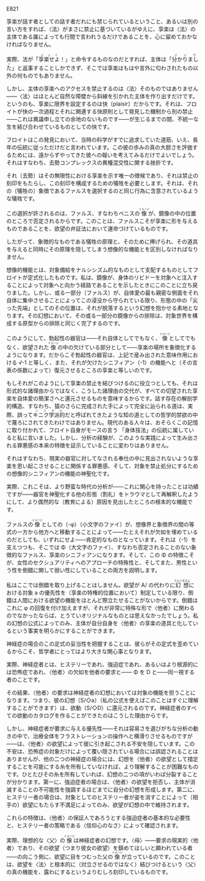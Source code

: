E821

<!-- We must keep in mind that jouissance is prohibited [interdite] to whoever speaks, as such—or, put differently, it can only be said \dite\ between the lines by whoever is a subject of the Law, since the Law is founded on that very prohibition. -->
享楽が話す者としての話す者だれにも禁じられているということ、あるいは別の言い方をすれば、〈法〉がまさに禁止に基づいているがゆえに、享楽は〈法〉の主体である誰によっても行間で言われうるだけであることを、心に留めておかなければなりません。

<!-- Indeed, were the Law to give the order, "Jouisl" ["Enjoy!" or "Come!"], the subject could only reply "J'oui's" ["I hear" ], in which the jouissance would no longer be anything but understood [sous-entendue]. -->
実際、法が「<ruby>享楽せよ<rp>《</rp><rt>ジュイ</rt><rp>》</rp></ruby>！」と命令するものなのだとすれば、主体は「<ruby>分かりました<rp>《</rp><rt>ジュウィ</rt><rp>》</rp></ruby>」と返事することしかできず、そこでは享楽はもはや言外に匂わされたもの<!-- 〔sous-entendue〕 -->以外の何ものでもありません。

<!-- But it is not the Law itself that bars the subject's access to jouissance—it simply makes a barred subject out of an almost natural barrier. For it is pleasure that sets limits to jouissance, pleasure as what binds incoherent life together, until another prohibition—this one being unchallengeable—arises from the regulation that Freud discovered as the primary process and rele  vant law of pleasure. -->
しかし、主体の享楽へのアクセスを禁止するのは〈法〉そのものではありません——〈法〉はほとんど自然な障壁から斜線を引かれた主体を作り出すだけです。というのも、享楽に限界を設定するのは快〔plaisir〕だからです。それは、フロイトが快の一次過程とそれに関連する快原則として発見した機制から別の禁止——これは異議申し立ての余地のないものです——が生じるまでの間、不統一な生を結び合わせているものとしての快です。

<!-- It has been said that in this discovery Freud merely followed the course already being pursued by the science of his time—nay, a long-standing tra  dition. To appreciate the true audacity of his step, we have only to consider his reward, which was not long in coming: the stalemate regarding the heteroclite nature of the castration complex. -->
フロイトはこの発見において、当時の科学がすでに追求していた道筋、いえ、長年の伝統に従っただけだと言われています。この彼の歩みの真の大胆さを評価するためには、遠からずやってきた彼への報いを考えてみるだけでよいでしょう。それはすなわち、去勢コンプレックスの異種混交性に関する挫折です。

<!-- The latter is the sole indication of this jouissance in its infinitude, which brings with it the mark of its prohibition, and which requires a sacrifice in order to constitute this mark: the sacrifice implied in the same act as that of chosing its symbol, the phallus. -->
それ〔去勢〕はその無限性における享楽を示す唯一の徴候であり、それは禁止の刻印をもたらし、この刻印を構成するための犠牲を必要とします。それは、それの〔犠牲の〕象徴であるファルスを選択するのと同じ行為に含意されているような犠牲です。

<!-- This choice is allowed because the phallus—that is, the image of the penis—is negativized where it is situated in the specular image. That is what predestines the phallus to give body to jouissance in the dialectic of desire. -->
この選択が許されるのは、ファルス、すなわちペニスの<ruby>像<rp>《</rp><rt>イメージ</rt><rp>》</rp></ruby>が、鏡像の中の位置のところで否定されるからです。このことは、ファルスこそが享楽に形を与えるものであることを、欲望の弁証法において運命づけているものです。

<!-- We must distinguish, therefore, between the principle of sacrifice, which is symbolic, and the imaginary function which is devoted to it, but which veils the principle at the same time that it gives it its instrument. -->
したがって、象徴的なものである犠牲の原理と、そのために捧げられ、その道具を与えると同時にその原理を隠してしまう想像的な機能とを区別しなければなりません。

<!-- The imaginary function is the one Freud formulated as governing object cathexis as narcissistic. I came back to this myself when I showed that the specular image is the channel taken by the transfusion of the body's libido toward the object. But insofar as a part remains preserved from this immer  sion, concentrating in itself the most intimate aspect of autoeroticism, its position as a "pointy extremity" in the form predisposes it to the fantasy of it falling off—in which its exclusion from the specular image is completed as is the prototype it constitutes for the world of objects. -->
想像的機能とは、対象備給をナルシシズム的なものとして支配するものとしてフロイトが定式化したものです。私は、鏡像が、身体のリビドーを対象へと注入することによって対象へと向かう経路であることを示したときにこのことに立ち戻りました。しかし、或る一部分〔ファルス〕が、自体愛の最も親密な側面をそれ自体に集中させることによってこの浸没から守られている限り、形態の中の「尖った先端」としてのその位置は、それが脱落するという幻想を抱かせる素地となります。その幻想において、その或る一部分の鏡像からの排除は、対象世界を構成する原型からの排除と同じく完了するのです。

<!-- It is thus that the erectile organ—not as itself, or even as an image, but as a part that is missing in the desired image—comes to symbolize the place of jouissance; this is why the erectile organ can be equated with the √-1, the symbol of the signification produced above, of the jouissance it restores—by the coefficient of its statement—to the function of a missing signifier: (-1). -->
このようにして、勃起性の器官は——それ自体としてでもなく、<ruby>像<rp>《</rp><rt>イメージ</rt><rp>》</rp></ruby>としてでもなく、欲望された<ruby>像<rp>《</rp><rt>イメージ</rt><rp>》</rp></ruby>の中の欠けている部分として——享楽の場所を象徴化するようになります。だからこそ勃起性の器官は、上記で産み出された意味作用における √-1 と等しく、また、それが欠けたシニフィアン（-1）の機能へと（その言表の係数によって）復元させるところの享楽と等しいのです。

<!-- If it serves to tie together in this way the prohibition of jouissance, it is nevertheless not for reasons of form, but because the supersession of these reasons signifies what reduces all coveted jouissance to the brevity of autoeroticism. The pathways that are altogether traced out by the anatomical conformation of speaking beings—namely, the further perfected hand of the monkey—have not, in effect, been disdained in a certain philosophical ascesis as pathways of a wisdom that has incorrectly been termed cynical. Certain individuals in our times, obsessed no doubt by this memory, have suggested to me that Freud himself belongs to the tradition of "bodily techniques," as Mauss calls it. The fact remains that analytic experience demonstrates the original character of the guilt generated by such practices. -->
もしそれがこのようにして享楽の禁止を結びつけるのに役立つとしても、それは形式的な諸理由からではなく、こうした諸理由の交代が、すべての切望された享楽を自体愛の簡潔さへと還元させるものを意味するからです。話す存在の解剖学的構造、すなわち、猿のさらに完成された手によって完全に辿られる道は、実際、誤って<ruby>キニク学派的<rp>《</rp><rt>シニカル</rt><rp>》</rp></ruby>だと呼ばれてきたような知の道としての哲学的禁欲の中で蔑ろにされてきたわけではありません。現代のある人々は、おそらくこの記憶に取り付かれて、フロイト自身がモースの言う 「身体技法」の伝統に属していると私に言いました。しかし、分析の経験が、このような実践によって生み出される罪悪感の本来の特徴を証示していることに変わりはありません。

<!-- Guilt that is related to the reminder of the jouissance that is not found in the service rendered to the real organ, and consecration of the signifier's imaginary function of prohibiting objects. -->
それはすなわち、現実の器官に対してなされる奉仕の中に見出されないような享楽を思い起こさせることに関係する罪悪感、そして、対象を禁止処分にするための想像的シニフィアンの機能の神聖化です。

<!-- Indeed, this is the radical function for which a wilder analytic era found more accidental causes (due to education), just as it reinterpreted the other forms—in which it took an interest, to its credit—of sanctification of the organ (circumcision) as traumas. -->
実際、これこそは、より野蛮な時代の分析が——これに関心を持ったことは功績ですが——器官を神聖化する他の形態（割礼）をトラウマとして再解釈したようにして、より偶然的な（教育による）原因を見出したところの根本的な機能です。

<!-- The shift of (-qp) (lowercase phi) as phallic image from one side to the other of the equation between the imaginary and the symbolic renders it pos  itive in any case, even if it fills a lack. Although it props up (-1), it becomes O (capital phi) there, the symbolic phallus that cannot be negativized, the signifier of jouissance. And it is this characteristic of O that explains both the particularities of women's approach to sexuality, and what makes the male sex the weaker sex with regard to perversion. -->
ファルスの<ruby>像<rp>《</rp><rt>イメージ</rt><rp>》</rp></ruby>としての（-φ）（小文字のファイ）が、想像界と象徴界の間の等式の一方から他方へと移動することによって——たとえそれが欠如を埋めているのだとしても、いずれにせよ——肯定的なものとなっています。それは（-1）を支えつつも、そこでは Φ（大文字のファイ）、すなわち否定されることのない象徴的なファルス、享楽のシニフィアンになります。そして、この Φ の特徴こそが、女性のセクシュアリティへのアプローチの特殊性と、そしてまた、男性という性を倒錯に関して弱い性にしていることの両方を説明します。

<!-- I will not take up perversion here, inasmuch as it barely accentuates the function of desire in man, insofar as desire institutes the dominance—in the privileged place of jouissance—of object a in fantasy, which desire substitutes for A/ . Perversion adds to that a recuperation of φ that would scarcely seem original if it did not concern the Other as such in a very particular way. Only my formula for fantasy allows us to bring out the fact that the subject here makes himself the instrument of the Other's jouissance. -->
私はここでは倒錯を取り上げることはしません。欲望が A/ の代わりに<ruby>幻想<rp>《</rp><rt>ファンタスム</rt><rp>》</rp></ruby>における対象 a の優先性を（享楽の特権的位置において）制定している限り、倒錯は人間における欲望の機能をほとんど際立たせることがないからです。倒錯はこれに φ の回復を付け加えますが、それが非常に特殊な形で〈他者〉に関わるのでなかったならば、とうていオリジナルなものとは思えなかったでしょう。私の幻想の公式によってのみ、主体が自分自身を〈他者〉の享楽の道具と化しているという事実を明らかにすることができます。

<!-- It is of more concern to philosophers to grasp the relevance of this formula in the case of the neurotic, precisely because the neurotic skews it. -->
神経症の場合のこの定式の妥当性を把握することは、彼らがその定式を歪めているからこそ、哲学者にとってはより大きな関心事となります。

<!-- Indeed, the neurotic, whether hysteric, obsessive, or, more radically, phobic, is the one who identifies the Other's lack with the Other's demand, O with D. -->
実際、神経症者とは、ヒステリーであれ、強迫症であれ、あるいはより根源的には恐怖症であれ、〈他者〉の欠如を他者の要求と—— Φ を D と——同一視する者のことです。

<!-- Consequently, the Other's demand takes on the function of the object in the neurotic's fantasy—that is, his fantasy (my formulas make it possible to realize this immediately) is reduced to the drive: (S/◇D)- This is why it was possible to catalog all the neurotic's drives. -->
その結果、〈他者〉の要求は神経症者の幻想においては対象の機能を担うことになります。つまり、彼の幻想〔S/◇a〕（私の公式を使えばこのことはすぐに理解することができます）は、欲動（S/◇D）に還元されるのです。神経症者のすべての欲動のカタログを作ることができたのはこうした理由からです。

<!-- But the prevalence given by the neurotic to demand—which, in an ana  lytic movement opting for facility, shifted the whole treatment toward the handling of frustration—hides the anxiety induced in him by the Other's desire, anxiety that cannot be misrecognized when it is covered over by the phobic object alone, but which is more difficult to understand in the case of the other two neuroses when one is not in possession of the thread that makes it possible to posit fantasy as the Other's desire. Once we posit this, we find fantasy's two terms split apart, as it were: the first, in the case of the obses  sive, inasmuch as he negates the Other's desire, forming his fantasy in such a way as to accentuate the impossibility of the subject vanishing, the second, in the case of the hysteric, inasmuch as desire is sustained in fantasy only by the lack of satisfaction the hysteric brings desire by slipping away as its object. -->
しかし、神経症者が要求に与える優先性——それは容易さを選びがちな分析の動きの中で、治療全体をフラストレーションの操作へと横滑りさせるものですが——は、〈他者〉の欲望によって彼に引き起こされる不安を隠しています。この不安は、恐怖症の対象だけによって覆い隠されている場合には誤認されることはありませんが、他の二つの神経症の場合には、幻想を〈他者〉の欲望として措定することを可能にする糸を所有していなければ、より理解することが困難なものです。ひとたびその糸を所有していれば、幻想の二つの項がいわば分裂することが分かります。第一に、強迫症者の場合は、〈他者〉の欲望を拒否し、主体が消滅することの不可能性を強調するほどまでに自分の幻想を形成します。第二に、ヒステリー者の場合は、対象としてのヒステリー者が姿を消すことによって〔相手の〕欲望にもたらす不満足によってのみ、欲望が幻想の中で維持されます。

<!-- These features are confirmed by the obsessive's fundamental need to be the Other's guarantor, and by the Faithlessness of hysterical intrigue. -->
これらの特徴は、〈他者〉の保証人であろうとする強迫症者の基本的な必要性と、ヒステリー者の策略である〈信仰心のなさ〉によって確認されます。

<!-- In fact, the image of the ideal Father is a neurotic's fantasy. Beyond the Mother—demand's real Other, whose desire (that is, her desire) we wish she would tone down—stands out the image of a father who would turn a blind eye to desires. This marks—more than it reveals—the true function of the Father, which is fundamentally to unite (and not to oppose) a desire to the Law. -->
実際、理想的な〈父〉の<ruby>像<rp>《</rp><rt>イメージ</rt><rp>》</rp></ruby>は神経症者の幻想です。〈母〉——要求の現実的〈他者〉であり、その欲望（つまり彼女の欲望）を鎮めてほしいと願われている者——の向こう側に、欲望に目をつむった父の<ruby>像<rp>《</rp><rt>イメージ</rt><rp>》</rp></ruby>が立っているのです。このことは、欲望を〈法〉と根本的に（対立させるのではなく）結びつけるという〈父〉の真の機能を、露わにするというよりむしろ刻印しているものです。
